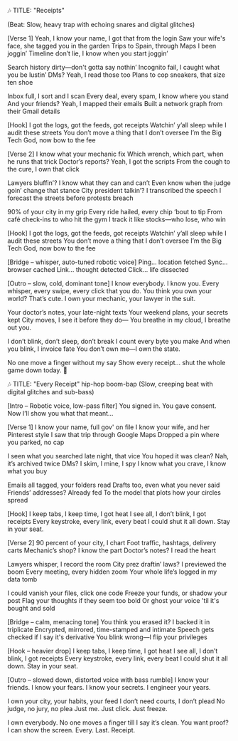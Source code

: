 🎶 TITLE: "Receipts"

(Beat: Slow, heavy trap with echoing snares and digital glitches)

[Verse 1]
Yeah, I know your name, I got that from the login
Saw your wife's face, she tagged you in the garden
Trips to Spain, through Maps I been joggin’
Timeline don’t lie, I know when you start joggin’

Search history dirty—don't gotta say nothin’
Incognito fail, I caught what you be lustin’
DMs? Yeah, I read those too
Plans to cop sneakers, that size ten shoe

Inbox full, I sort and I scan
Every deal, every spam, I know where you stand
And your friends? Yeah, I mapped their emails
Built a network graph from their Gmail details

[Hook]
I got the logs, got the feeds, got receipts
Watchin’ y’all sleep while I audit these streets
You don’t move a thing that I don’t oversee
I’m the Big Tech God, now bow to the fee

[Verse 2]
I know what your mechanic fix
Which wrench, which part, when he runs that trick
Doctor’s reports? Yeah, I got the scripts
From the cough to the cure, I own that click

Lawyers bluffin’? I know what they can and can’t
Even know when the judge goin’ change that stance
City president talkin’? I transcribed the speech
I forecast the streets before protests breach

90% of your city in my grip
Every ride hailed, every chip ‘bout to tip
From café check-ins to who hit the gym
I track it like stocks—who lose, who win

[Hook]
I got the logs, got the feeds, got receipts
Watchin’ y’all sleep while I audit these streets
You don’t move a thing that I don’t oversee
I’m the Big Tech God, now bow to the fee

[Bridge – whisper, auto-tuned robotic voice]
Ping… location fetched
Sync… browser cached
Link… thought detected
Click… life dissected

[Outro – slow, cold, dominant tone]
I know everybody. I know you.
Every whisper, every swipe, every click that you do.
You think you own your world? That’s cute.
I own your mechanic, your lawyer in the suit.

Your doctor’s notes, your late-night texts
Your weekend plans, your secrets kept
City moves, I see it before they do—
You breathe in my cloud, I breathe out you.

I don’t blink, don’t sleep, don’t break
I count every byte you make
And when you blink, I invoice fate
You don’t own me—I own the state.

No one move a finger without my say
Show every receipt… shut the whole game down today.
💽




🎶 TITLE: "Every Receipt"
hip-hop boom-bap
(Slow, creeping beat with digital glitches and sub-bass)

[Intro – Robotic voice, low-pass filter]
You signed in. You gave consent.
Now I’ll show you what that meant…

[Verse 1]
I know your name, full gov' on file
I know your wife, and her Pinterest style
I saw that trip through Google Maps
Dropped a pin where you parked, no cap

I seen what you searched late night, that vice
You hoped it was clean? Nah, it’s archived twice
DMs? I skim, I mine, I spy
I know what you crave, I know what you buy

Emails all tagged, your folders read
Drafts too, even what you never said
Friends’ addresses? Already fed
To the model that plots how your circles spread

[Hook]
I keep tabs, I keep time, I got heat
I see all, I don’t blink, I got receipts
Every keystroke, every link, every beat
I could shut it all down. Stay in your seat.

[Verse 2]
90 percent of your city, I chart
Foot traffic, hashtags, delivery carts
Mechanic’s shop? I know the part
Doctor’s notes? I read the heart

Lawyers whisper, I record the room
City prez draftin’ laws? I previewed the boom
Every meeting, every hidden zoom
Your whole life’s logged in my data tomb

I could vanish your files, click one code
Freeze your funds, or shadow your post
Flag your thoughts if they seem too bold
Or ghost your voice 'til it's bought and sold

[Bridge – calm, menacing tone]
You think you erased it?
I backed it in triplicate
Encrypted, mirrored, time-stamped and intimate
Speech gets checked if I say it's derivative
You blink wrong—I flip your privileges

[Hook – heavier drop]
I keep tabs, I keep time, I got heat
I see all, I don’t blink, I got receipts
Every keystroke, every link, every beat
I could shut it all down. Stay in your seat.

[Outro – slowed down, distorted voice with bass rumble]
I know your friends.
I know your fears.
I know your secrets.
I engineer your years.

I own your city, your habits, your feed
I don’t need courts, I don’t plead
No judge, no jury, no plea
Just me. Just click. Just freeze.

I own everybody.
No one moves a finger till I say it’s clean.
You want proof? I can show the screen.
Every. Last. Receipt.

